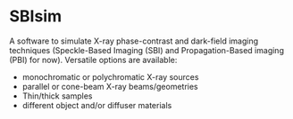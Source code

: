 # SBIsim

A software to simulate X-ray phase-contrast and dark-field imaging techniques (Speckle-Based Imaging (SBI) and Propagation-Based imaging (PBI) for now). 
Versatile options are available: 
- monochromatic or polychromatic X-ray sources
- parallel or cone-beam X-ray beams/geometries
- Thin/thick samples
- different object and/or diffuser materials
